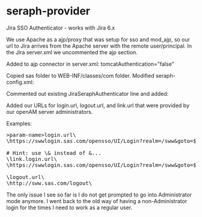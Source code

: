seraph-provider
===============

Jira SSO Authenticator - works with Jira 6.x 

We use Apache as a ajp/proxy that was setup for sso and mod_ajp, so our url to Jira arrives from the Apache server with the remote user/principal.
In the Jira server.xml we uncommented the ajp section.  

Added to ajp connector in server.xml: 
 tomcatAuthentication="false"
 
 Copied sas folder to WEB-INF/classes/com folder.
 Modified seraph-config.xml:
 
 Commented out existing JiraSeraphAuthenticator line and added:
 
 <authenticator class="com.sas.mis.des.seraph.SSOAuthenticator"/>
Added our URLs for login.url, logout.url, and link.url that were provided by our openAM server administrators.

Examples:

<pre>
&gt;param-name>login.url\</param-name>
\<param-value>https://swwlogin.sas.com/opensso/UI/Login?realm=/sww&amp;goto=${originalurl};\</param-value>

# Hint: use \&amp; instead of &...
\<param-name>link.login.url\</param-name>
\<param-value>https://swwlogin.sas.com/opensso/UI/Login?realm=/sww&amp;goto=${originalurl};\</param-value>

\<param-name>logout.url\</param-name>
\<param-value>http://sww.sas.com/logout\</param-value>
</pre>

The only issue I see so far is I do not get prompted to go into Administrator mode anymore. I went back to the old way of having a
non-Administrator login for the times I need to work as a regular user.
